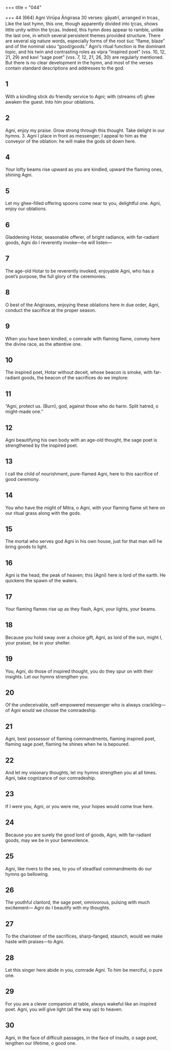 +++
title = "044"

+++
44 (664) Agni
Virūpa Āṅgirasa
30 verses: gāyatrī, arranged in trcas ̥
Like the last hymn, this one, though apparently divided into tr̥cas, shows little  unity within the tr̥cas. Indeed, this hymn does appear to ramble, unlike the last  one, in which several persistent themes provided structure. There are several sig nature words, especially forms of the root śuc “flame, blaze” and of the nominal  vásu “good/goods.” Agni’s ritual function is the dominant topic, and his twin and  contrasting roles as vípra “inspired poet” (vss. 10, 12, 21, 29) and kaví “sage poet”  (vss. 7, 12, 21, 26, 30) are regularly mentioned. But there is no clear development  in the hymn, and most of the verses contain standard descriptions and addresses  to the god.
## 1
With a kindling stick do friendly service to Agni; with (streams of) ghee  awaken the guest.
Into him pour oblations.
## 2
Agni, enjoy my praise. Grow strong through this thought.
Take delight in our hymns. 3. Agni I place in front as messenger; I appeal to him as the conveyor of  the oblation:
he will make the gods sit down here.
## 4
Your lofty beams rise upward as you are kindled,
upward the flaming ones, shining Agni.
## 5
Let my ghee-filled offering spoons come near to you, delightful one. Agni, enjoy our oblations.
## 6
Gladdening Hotar, seasonable offerer, of bright radiance, with
far-radiant goods,
Agni do I reverently invoke—he will listen—
## 7
The age-old Hotar to be reverently invoked, enjoyable Agni, who has a  poet’s purpose,
the full glory of the ceremonies.
## 8
O best of the Aṅgirases, enjoying these oblations here in due order, Agni, conduct the sacrifice at the proper season.
## 9
When you have been kindled, o comrade with flaming flame,
convey here
the divine race, as the attentive one.
## 10
The inspired poet, Hotar without deceit, whose beacon is smoke, with  far-radiant goods,
the beacon of the sacrifices do we implore:
## 11
“Agni, protect us. (Burn), god, against those who do harm.
Split hatred, o might-made one.”
## 12
Agni beautifying his own body with an age-old thought,
the sage poet is strengthened by the inspired poet.
## 13
I call the child of nourishment, pure-flamed Agni,
here to this sacrifice of good ceremony.
## 14
You who have the might of Mitra, o Agni, with your flaming flame sit here on our ritual grass along with the gods.
## 15
The mortal who serves god Agni in his own house,
just for that man will he bring goods to light.
## 16
Agni is the head, the peak of heaven; this (Agni) here is lord of the earth. He quickens the spawn of the waters.
## 17
Your flaming flames rise up as they flash, Agni,
your lights, your beams.
## 18
Because you hold sway over a choice gift, Agni, as lord of the sun, might I, your praiser, be in your shelter.
## 19
You, Agni, do those of inspired thought, you do they spur on with their  insights.
Let our hymns strengthen you.

## 20
Of the undeceivable, self-empowered messenger who is always
crackling—
of Agni would we choose the comradeship.
## 21
Agni, best possessor of flaming commandments, flaming inspired poet,  flaming sage poet,
flaming he shines when he is bepoured.
## 22
And let my visionary thoughts, let my hymns strengthen you at
all times.
Agni, take cognizance of our comradeship.
## 23
If I were you, Agni, or you were me,
your hopes would come true here.
## 24
Because you are surely the good lord of goods, Agni, with
far-radiant goods,
may we be in your benevolence.
## 25
Agni, like rivers to the sea, to you of steadfast commandments
do our hymns go bellowing.
## 26
The youthful clanlord, the sage poet, omnivorous, pulsing with much  excitement—
Agni do I beautify with my thoughts.
## 27
To the charioteer of the sacrifices, sharp-fanged, staunch,
would we make haste with praises—to Agni.
## 28
Let this singer here abide in you, comrade Agni.
To him be merciful, o pure one.
## 29
For you are a clever companion at table, always wakeful like an
inspired poet.
Agni, you will give light (all the way up) to heaven.
## 30
Agni, in the face of difficult passages, in the face of insults, o
sage poet,
lengthen our lifetime, o good one.